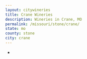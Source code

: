 ```yaml
---
layout: citywineries
title: Crane Wineries
description: Wineries in Crane, MO
permalink: /missouri/stone/crane/
state: mo
county: stone
city: crane
---
```

-
